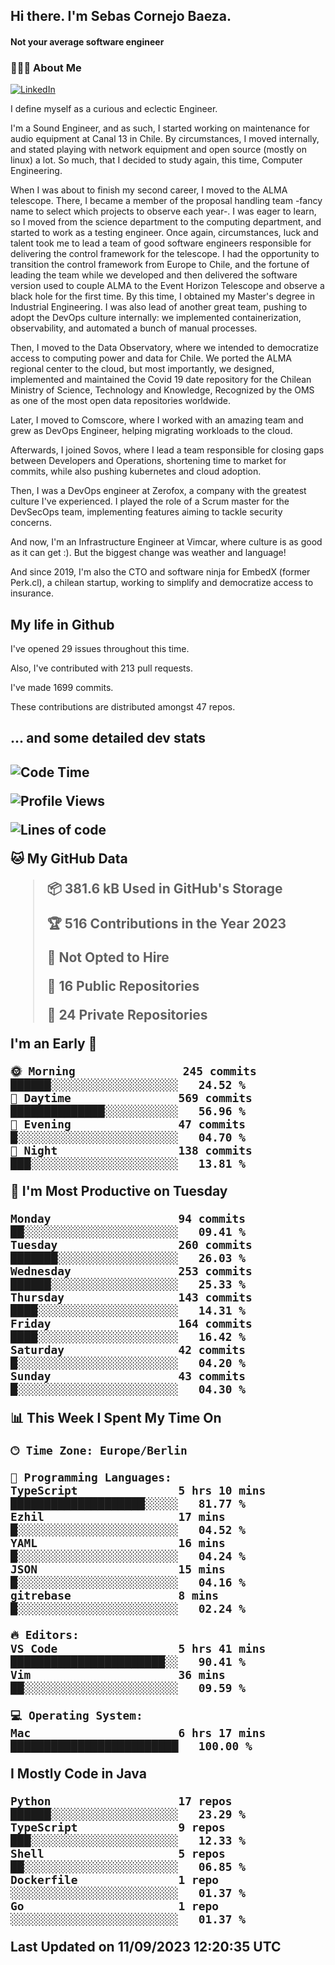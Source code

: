 <h2> Hi there.  I'm Sebas Cornejo Baeza.</h2>
<h4> Not your average software engineer</h4>
<h3> 👨🏻‍💻 About Me </h3>
<a href="http://linkedin.com/in/sebastian-cornejo-baeza/"><img alt="LinkedIn" src="https://img.shields.io/badge/Sebas%20Cornejo%20-informational?style=appveyor&logo=linkedin"></a>


I define myself as a curious and eclectic Engineer.

I'm a Sound Engineer, and as such, I started working on maintenance for audio equipment at Canal 13 in Chile.
By circumstances, I moved internally, and stated playing with network equipment and open source (mostly on linux) 
a lot. So much, that I decided to study again, this time, Computer Engineering.

When I was about to finish my second career, I moved to the ALMA telescope. There, I became a member of the proposal handling team
-fancy name to select which projects to observe each year-. 
I was eager to learn, so I moved from the science department to the computing department, and started to work as 
a testing engineer. Once again, circumstances, luck and talent took me to lead a team of good software engineers 
responsible for delivering the control framework for the telescope. I had the opportunity to transition the control framework from
Europe to Chile, and the fortune of leading the team while we developed and then delivered the software
version used to couple ALMA to the Event Horizon Telescope and observe a black hole for the first time.
By this time, I obtained my Master's degree in Industrial Engineering.
I was also lead of another great team, pushing to adopt the DevOps culture internally: we implemented containerization, observability, and automated a bunch of manual processes.

Then, I moved to the Data Observatory, where we intended to democratize access to computing power
and data for Chile. We ported the ALMA regional center to the cloud, but most importantly, we designed, implemented
and maintained the Covid 19 date repository for the Chilean Ministry of Science, Technology and Knowledge, Recognized by the OMS as one of the most open
data repositories worldwide.

Later, I moved to Comscore, where I worked with an amazing team and grew as DevOps Engineer, helping migrating workloads to the cloud.

Afterwards, I joined Sovos, where I lead a team responsible for closing gaps between Developers and Operations, shortening time to market for commits, while
also pushing kubernetes and cloud adoption.

Then, I was a DevOps engineer at Zerofox, a company with the greatest culture I've experienced. I played the role of a Scrum master for the DevSecOps team,
implementing features aiming to tackle security concerns.

And now, I'm an Infrastructure Engineer at Vimcar, where culture is as good as it can get :). But the biggest change was weather and language!
 
And since 2019, I'm also the CTO and software ninja for EmbedX (former Perk.cl), a chilean startup, working to simplify and democratize access to insurance.

<h2> My life in Github </h2>

I've opened 29 issues throughout this time.

Also, I've contributed with 213 pull requests.

I've made 1699 commits.

These contributions are distributed amongst 47 repos.

<h2>... and some detailed dev stats<h2>

<!--START_SECTION:waka-->
![Code Time](http://img.shields.io/badge/Code%20Time-486%20hrs%2029%20mins-blue)

![Profile Views](http://img.shields.io/badge/Profile%20Views-0-blue)

![Lines of code](https://img.shields.io/badge/From%20Hello%20World%20I%27ve%20Written-772.0%20thousand%20lines%20of%20code-blue)

**🐱 My GitHub Data** 

> 📦 381.6 kB Used in GitHub's Storage 
 > 
> 🏆 516 Contributions in the Year 2023
 > 
> 🚫 Not Opted to Hire
 > 
> 📜 16 Public Repositories 
 > 
> 🔑 24 Private Repositories 
 > 
**I'm an Early 🐤** 

```text
🌞 Morning                245 commits         ██████░░░░░░░░░░░░░░░░░░░   24.52 % 
🌆 Daytime                569 commits         ██████████████░░░░░░░░░░░   56.96 % 
🌃 Evening                47 commits          █░░░░░░░░░░░░░░░░░░░░░░░░   04.70 % 
🌙 Night                  138 commits         ███░░░░░░░░░░░░░░░░░░░░░░   13.81 % 
```
📅 **I'm Most Productive on Tuesday** 

```text
Monday                   94 commits          ██░░░░░░░░░░░░░░░░░░░░░░░   09.41 % 
Tuesday                  260 commits         ███████░░░░░░░░░░░░░░░░░░   26.03 % 
Wednesday                253 commits         ██████░░░░░░░░░░░░░░░░░░░   25.33 % 
Thursday                 143 commits         ████░░░░░░░░░░░░░░░░░░░░░   14.31 % 
Friday                   164 commits         ████░░░░░░░░░░░░░░░░░░░░░   16.42 % 
Saturday                 42 commits          █░░░░░░░░░░░░░░░░░░░░░░░░   04.20 % 
Sunday                   43 commits          █░░░░░░░░░░░░░░░░░░░░░░░░   04.30 % 
```


📊 **This Week I Spent My Time On** 

```text
🕑︎ Time Zone: Europe/Berlin

💬 Programming Languages: 
TypeScript               5 hrs 10 mins       ████████████████████░░░░░   81.77 % 
Ezhil                    17 mins             █░░░░░░░░░░░░░░░░░░░░░░░░   04.52 % 
YAML                     16 mins             █░░░░░░░░░░░░░░░░░░░░░░░░   04.24 % 
JSON                     15 mins             █░░░░░░░░░░░░░░░░░░░░░░░░   04.16 % 
gitrebase                8 mins              █░░░░░░░░░░░░░░░░░░░░░░░░   02.24 % 

🔥 Editors: 
VS Code                  5 hrs 41 mins       ███████████████████████░░   90.41 % 
Vim                      36 mins             ██░░░░░░░░░░░░░░░░░░░░░░░   09.59 % 

💻 Operating System: 
Mac                      6 hrs 17 mins       █████████████████████████   100.00 % 
```

**I Mostly Code in Java** 

```text
Python                   17 repos            ██████░░░░░░░░░░░░░░░░░░░   23.29 % 
TypeScript               9 repos             ███░░░░░░░░░░░░░░░░░░░░░░   12.33 % 
Shell                    5 repos             ██░░░░░░░░░░░░░░░░░░░░░░░   06.85 % 
Dockerfile               1 repo              ░░░░░░░░░░░░░░░░░░░░░░░░░   01.37 % 
Go                       1 repo              ░░░░░░░░░░░░░░░░░░░░░░░░░   01.37 % 
```




 Last Updated on 11/09/2023 12:20:35 UTC
<!--END_SECTION:waka-->
